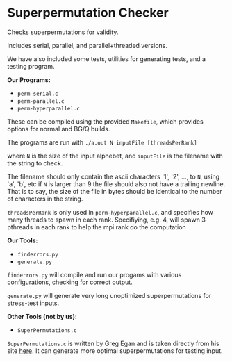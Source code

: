 # Superpermutation Checker
Checks superpermutations for validity.

Includes serial, parallel, and parallel+threaded versions.

We have also included some tests, utilities for generating tests, and a testing program.

**Our Programs:**
* `perm-serial.c`
* `perm-parallel.c`
* `perm-hyperparallel.c`

These can be compiled using the provided `Makefile`, which provides options for normal and BG/Q builds.

The programs are run with `./a.out N inputFile [threadsPerRank]`

where `N` is the size of the input alphebet, and `inputFile` is the filename with the string to check.

The filename should only contain the ascii characters '1', '2', ..., to `N`, using 'a', 'b', etc if `N` is larger than 9
the file should also not have a trailing newline. That is to say, the size of the file in bytes should be identical to the number of characters in the string.

`threadsPerRank` is only used in `perm-hyperparallel.c`, and specifies how many threads to spawn in each rank.
Specifiying, e.g. 4, will spawn 3 pthreads in each rank to help the mpi rank do the computation

**Our Tools:**
* `finderrors.py`
* `generate.py`

`finderrors.py` will compile and run our progams with various configurations, checking for correct output.

`generate.py` will generate very long unoptimized superpermutations for stress-test inputs.

**Other Tools (not by us):**
* `SuperPermutations.c`

`SuperPermutations.c` is written by Greg Egan and is taken directly from his site [here](https://www.gregegan.net/SCIENCE/Superpermutations/SuperPermutations.c). It can generate more optimal superpermutations for testing input.
